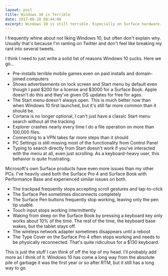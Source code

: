 ```yaml
---
layout: post
title: Windows 10 is Terrible
date: 2017-06-20 08:44:00
excerpt: Windows 10 is still terrible. Especially on Surface hardware.
---
```


I frequently whine about not liking Windows 10, but often don't explain why. Usually that's because I'm ranting on Twitter and don't feel like breaking my rant into several tweets.

I think I need to just write a solid list of reasons Windows 10 sucks. Here we go...

- Pre-installs terrible mobile games even on paid installs and domain-joined computers
- Shows advertisements on lock screen and Start menu by default even though I paid $200 for a license and $3000 for a Surface Book. Apple doesn't do this and they've given OS updates for free for ages.
- The Start menu doesn't always open. This is much better now than when Windows 10 first launched, but it's still far more common than it should be.
- Cortana is no longer optional, I can't just have a classic Start menu search without all the tracking
- Explorer crashes nearly every time I do a file operation on more than 100,000 files.
- Connecting to a VPN takes far more steps than it should
- PC Settings is still missing most of the functionality from Control Panel
- Typing to search directly from Start doesn't work if you've interacted with the menu at all, even just scrolling. As a keyboard-heavy user, this behavior is quite frustrating.

Microsoft's own Surface products have even more issues than my other PCs. I've heavily used both the Surface Pro 4 and Surface Book with Performance Base and experienced similar issues on both.

- The trackpad frequently stops accepting scroll gestures and tap-to-click
- The Surface Pen sometimes disconnects completely
- The Surface Pen buttons frequently stop working, leaving only the pen tip usable.
- Touch input stops working intermittently
- Waking from sleep on the Surface Book by pressing a keyboard key only works about 10% of the time. The rest of the time, the keyboard base wakes, but the tablet stays off.
- The wireless network adapter sometimes disappears until a reboot
- The Type Cover on the Surface Pro 4 often stops working and needs to be physically reconnected. That's quite ridiculous for a $130 keyboard.

This is just the stuff I can think of off the top of my head. I'll probably add more as I think of it. Windows 10 has come a long way from the absolute pile of garbage it was the first year or so after RTM, but it still has a long way to go.
